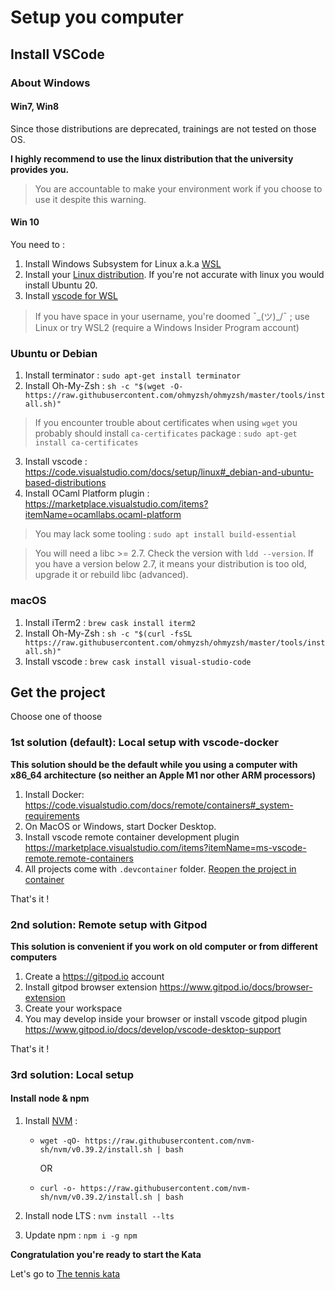 # Setup you computer

## Install VSCode

### About Windows

#### Win7, Win8

Since those distributions are deprecated, trainings are not tested on those OS.

**I highly recommend to use the linux distribution that the university provides you.**

> You are accountable to make your environment work if you choose to use it despite this warning.

#### Win 10

You need to :

1. Install Windows Subsystem for Linux a.k.a [WSL](https://docs.microsoft.com/en-us/windows/wsl/install-win10)
2. Install your [Linux distribution](https://docs.microsoft.com/en-us/windows/wsl/install-win10#step-6---install-your-linux-distribution-of-choice). If you're not accurate with linux you would install Ubuntu 20.
3. Install [vscode for WSL](https://docs.microsoft.com/en-us/windows/wsl/tutorials/wsl-vscode)

> If you have space in your username, you're doomed ¯\_(ツ)\_/¯ ; use Linux or try WSL2 (require a Windows Insider Program account)

### Ubuntu or Debian

1. Install terminator : `sudo apt-get install terminator`
2. Install Oh-My-Zsh : `sh -c "$(wget -O- https://raw.githubusercontent.com/ohmyzsh/ohmyzsh/master/tools/install.sh)"`

> If you encounter trouble about certificates when using `wget` you probably should install `ca-certificates` package : `sudo apt-get install ca-certificates`

3. Install vscode : https://code.visualstudio.com/docs/setup/linux#_debian-and-ubuntu-based-distributions
4. Install OCaml Platform plugin : https://marketplace.visualstudio.com/items?itemName=ocamllabs.ocaml-platform

> You may lack some tooling : `sudo apt install build-essential`

> You will need a libc >= 2.7. Check the version with `ldd --version`. If you have a version below 2.7, it means your distribution is too old, upgrade it or rebuild libc (advanced).

### macOS

1. Install iTerm2 : `brew cask install iterm2`
2. Install Oh-My-Zsh : `sh -c "$(curl -fsSL https://raw.githubusercontent.com/ohmyzsh/ohmyzsh/master/tools/install.sh)"`
3. Install vscode : `brew cask install visual-studio-code`

## Get the project

Choose one of thoose

### 1st solution (default): Local setup with vscode-docker

**This solution should be the default while you using a computer with x86_64 architecture (so neither an Apple M1 nor other ARM processors)**

1. Install Docker: https://code.visualstudio.com/docs/remote/containers#_system-requirements
2. On MacOS or Windows, start Docker Desktop.
3. Install vscode remote container development plugin https://marketplace.visualstudio.com/items?itemName=ms-vscode-remote.remote-containers
4. All projects come with `.devcontainer` folder. [Reopen the project in container](https://code.visualstudio.com/docs/remote/containers#_quick-start-open-an-existing-folder-in-a-container)

That's it !

### 2nd solution: Remote setup with Gitpod

**This solution is convenient if you work on old computer or from different computers**

1. Create a https://gitpod.io account
2. Install gitpod browser extension https://www.gitpod.io/docs/browser-extension
3. Create your workspace
4. You may develop inside your browser or install vscode gitpod plugin https://www.gitpod.io/docs/develop/vscode-desktop-support

That's it !

### 3rd solution: Local setup

#### Install node & npm

1. Install [NVM](https://github.com/nvm-sh/nvm#install--update-script) :

   - `wget -qO- https://raw.githubusercontent.com/nvm-sh/nvm/v0.39.2/install.sh | bash`

     OR

   - `curl -o- https://raw.githubusercontent.com/nvm-sh/nvm/v0.39.2/install.sh | bash`

2. Install node LTS : `nvm install --lts`
3. Update npm : `npm i -g npm`


**Congratulation you're ready to start the Kata**

Let's go to [The tennis kata](./02-kata.md)
